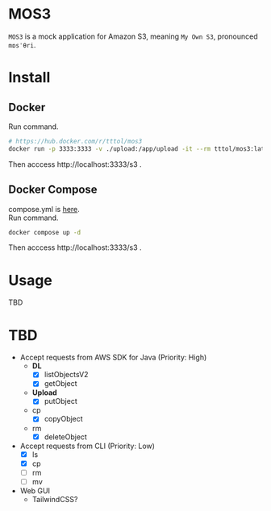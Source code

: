 # MOS3
`MOS3` is a mock application for Amazon S3, meaning `My Own S3`, pronounced `mɒsˈθri`.
# Install
## Docker
Run command.
```bash
# https://hub.docker.com/r/tttol/mos3
docker run -p 3333:3333 -v ./upload:/app/upload -it --rm tttol/mos3:latest
```
Then acccess http://localhost:3333/s3 .

## Docker Compose
compose.yml is [here](https://github.com/tttol/mos3/blob/main/compose.yml).  
Run command.
```bash
docker compose up -d
```

Then acccess http://localhost:3333/s3 .
# Usage
TBD
# TBD
- Accept requests from AWS SDK for Java (Priority: High)
  - **DL** 
    - [x] listObjectsV2
    - [x] getObject
  - **Upload**
    - [x] putObject
  - cp
    - [x] copyObject
  - rm
    - [x] deleteObject
- Accept requests from CLI (Priority: Low)
  - [x] ls
  - [x] cp
  - [ ] rm
  - [ ] mv
- Web GUI
  - TailwindCSS?
